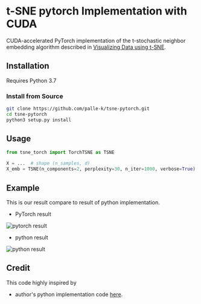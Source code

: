 # t-SNE pytorch Implementation with CUDA
CUDA-accelerated PyTorch implementation of the t-stochastic neighbor embedding algorithm described in [Visualizing Data using t-SNE](https://lvdmaaten.github.io/publications/papers/JMLR_2014.pdf). 

## Installation

Requires Python 3.7

### Install from Source

```bash
git clone https://github.com/palle-k/tsne-pytorch.git
cd tsne-pytorch
python3 setup.py install
```

## Usage

```python
from tsne_torch import TorchTSNE as TSNE

X = ...  # shape (n_samples, d)
X_emb = TSNE(n_components=2, perplexity=30, n_iter=1000, verbose=True).fit_transform(X)  # returns shape (n_samples, 2)
```

## Example

This is our result compare to result of python implementation.
* PyTorch result

![pytorch result](images/pytorch.png)
* python result

![python result](images/python.png)

## Credit
This code highly inspired by 
* author's python implementation code [here](https://lvdmaaten.github.io/tsne/).
